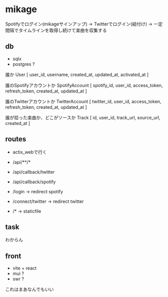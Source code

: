 # mikage

Spotifyでログイン(mikageサインアップ) -> Twitterでログイン(紐付け) -> 一定間隔でタイムラインを取得し続けて楽曲を収集する

## db

- sqlx
- postgres ?

誰か
User [ user_id, username, created_at, updated_at, activated_at ]

誰のSpotifyアカウントか
SpotifyAccount [ spotify_id, user_id, access_token, refresh_token, created_at, updated_at ]

誰のTwitterアカウントか
TwitterAccount [ twitter_id, user_id, access_token, refresh_token, created_at, updated_at ]

誰が拾った楽曲か、どこがソースか
Track [ id, user_id, track_url, source_url, created_at ]

## routes

- actix_webで行く

- /api/**/*
- /api/callback/twitter
- /api/callback/spotify
- /login -> redirect spotify
- /connect/twitter -> redirect twitter
- /* -> staticfile

## task

わからん

## front

- vite + react
- mui ?
- swr ?

これはまあなんでもいい
